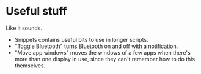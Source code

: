 # Useful stuff

Like it sounds.

- Snippets contains useful bits to use in longer scripts.
- "Toggle Bluetooth" turns Bluetooth on and off with a notification.
- "Move app windows" moves the windows of a few apps when there's more than one display in use, since they can't remember how to do this themselves.